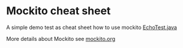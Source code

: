 # Mockito cheat sheet
A simple demo test as cheat sheet how to use mockito
[EchoTest.java](https://github.com/tux2323/mockito-cheat-sheet/blob/master/src/test/java/demo/EchoTest.java)

More details about Mockito see [mockito.org](http://mockito.org/)